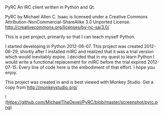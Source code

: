 PyRC
An IRC client written in Python and Qt.

PyRC by Michael Allen C. Isaac is licensed under a Creative Commons Attribution-NonCommercial-ShareAlike 3.0 Unported License.
http://creativecommons.org/licenses/by-nc-sa/3.0/

This is a pet project, primarily so that I can teach myself Python.

I started developing in Python 2012-06-07.  This project was created 2012-06-29, shortly after I installed mIRC and realized that it was a trial version which would inevitably expire.  I decided that in my quest to learn Python I would write a functional replacement for mIRC before the trial expired 2012-07-15.  Every line of code here is the embodiment of that effort.  I hope you enjoy.

This project was created in and is best viewed with Monkey Studio.  Get a copy from http://monkeystudio.org/

!(https://github.com/MichaelTheDevel/PyRC/blob/master/screenshot/pyrc.png)
